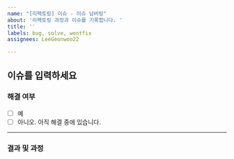 ```yaml
---
name: "[리팩토링] 이슈 - 이슈 넘버링"
about: '리팩토링 과정과 이슈를 기록합니다. '
title: ''
labels: bug, solve, wontfix
assignees: LeeGeonwoo22

---
```


## 이슈를 입력하세요
### 해결 여부
- [ ] 예
- [ ] 아니오. 아직 해결 중에 있습니다.
----------------------------------------
### 결과 및 과정
